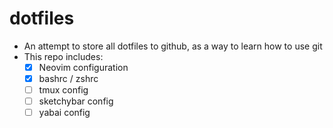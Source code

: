 # dotfiles
- An attempt to store all dotfiles to github, as a way to learn how to use git
- This repo includes:
    - [x] Neovim configuration
    - [x] bashrc / zshrc
    - [ ] tmux config
    - [ ] sketchybar config
    - [ ] yabai config
